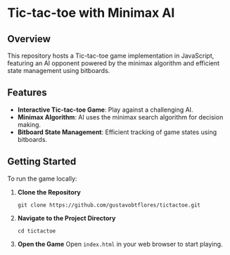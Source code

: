# Tic-tac-toe with Minimax AI

## Overview
This repository hosts a Tic-tac-toe game implementation in JavaScript, featuring an AI opponent powered by the minimax algorithm and efficient state management using bitboards.

## Features
- **Interactive Tic-tac-toe Game**: Play against a challenging AI.
- **Minimax Algorithm**: AI uses the minimax search algorithm for decision making.
- **Bitboard State Management**: Efficient tracking of game states using bitboards.

## Getting Started
To run the game locally:

1. **Clone the Repository**
   ```
   git clone https://github.com/gustavobtflores/tictactoe.git
   ```

2. **Navigate to the Project Directory**
   ```
   cd tictactoe
   ```

3. **Open the Game**
   Open `index.html` in your web browser to start playing.
